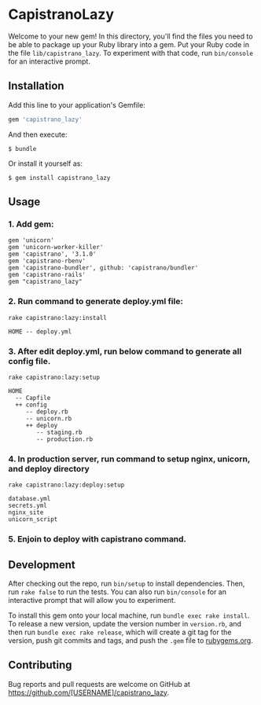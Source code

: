 # CapistranoLazy

Welcome to your new gem! In this directory, you'll find the files you need to be able to package up your Ruby library into a gem. Put your Ruby code in the file `lib/capistrano_lazy`. To experiment with that code, run `bin/console` for an interactive prompt.


## Installation

Add this line to your application's Gemfile:

```ruby
gem 'capistrano_lazy'
```

And then execute:

    $ bundle

Or install it yourself as:

    $ gem install capistrano_lazy

## Usage

### 1. Add gem:

```
gem 'unicorn'
gem 'unicorn-worker-killer'
gem 'capistrano', '3.1.0'
gem 'capistrano-rbenv'
gem 'capistrano-bundler', github: 'capistrano/bundler'
gem 'capistrano-rails'
gem "capistrano_lazy"
```

### 2. Run command to generate deploy.yml file:

```
rake capistrano:lazy:install
```

```
HOME -- deploy.yml
```

### 3. After edit deploy.yml, run below command to generate all config file.

```
rake capistrano:lazy:setup
```

```
HOME 
  -- Capfile
  ++ config
     -- deploy.rb
     -- unicorn.rb
     ++ deploy
        -- staging.rb
        -- production.rb
```

### 4. In production server, run command to setup nginx, unicorn, and deploy directory

```
rake capistrano:lazy:deploy:setup
```

```
database.yml
secrets.yml
nginx_site
unicorn_script
```
### 5. Enjoin to deploy with capistrano command.

## Development

After checking out the repo, run `bin/setup` to install dependencies. Then, run `rake false` to run the tests. You can also run `bin/console` for an interactive prompt that will allow you to experiment.

To install this gem onto your local machine, run `bundle exec rake install`. To release a new version, update the version number in `version.rb`, and then run `bundle exec rake release`, which will create a git tag for the version, push git commits and tags, and push the `.gem` file to [rubygems.org](https://rubygems.org).

## Contributing

Bug reports and pull requests are welcome on GitHub at https://github.com/[USERNAME]/capistrano_lazy.
